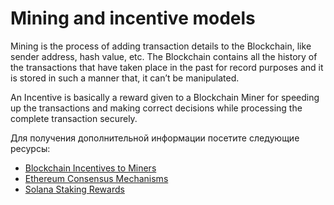 # Mining and incentive models

Mining is the process of adding transaction details to the Blockchain, like sender address, hash value, etc. The Blockchain contains all the history of the transactions that have taken place in the past for record purposes and it is stored in such a manner that, it can’t be manipulated.

An Incentive is basically a reward given to a Blockchain Miner for speeding up the transactions and making correct decisions while processing the complete transaction securely.

Для получения дополнительной информации посетите следующие ресурсы:

- [Blockchain Incentives to Miners](https://www.geeksforgeeks.org/blockchain-incentives-to-miners/)
- [Ethereum Consensus Mechanisms](https://ethereum.org/en/developers/docs/consensus-mechanisms/)
- [Solana Staking Rewards](https://docs.solana.com/implemented-proposals/staking-rewards)

